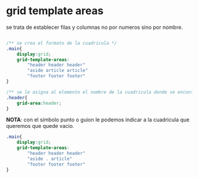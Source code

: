 # grid template areas

se trata de establecer filas y columnas no por numeros sino por nombre.

```css

/** se crea el formato de la cuadricula */
.main{
    display:grid;
    grid-template-areas:
        "header header header"
        "aside article article"
        "footer footer footer"
}

/** se le asigna al elemento el nombre de la cuadricula donde se encontraba */
.header{
    grid-area:header;
}
```

**NOTA**: con el simbolo punto o guion le podemos indicar a la cuadricula que queremos que quede vacio. 

```css
.main{
    display:grid;
    grid-template-areas:
        "header header header"
        "aside . article"
        "footer footer footer"
}
```